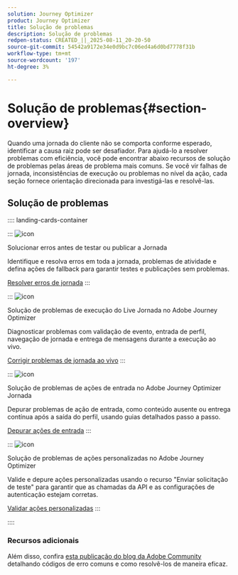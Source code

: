 ```yaml
---
solution: Journey Optimizer
product: Journey Optimizer
title: Solução de problemas
description: Solução de problemas
redpen-status: CREATED_||_2025-08-11_20-20-50
source-git-commit: 54542a9172e34e0d9bc7c06ed4a6d0bd7778f31b
workflow-type: tm+mt
source-wordcount: '197'
ht-degree: 3%

---
```



# Solução de problemas{#section-overview}

Quando uma jornada do cliente não se comporta conforme esperado, identificar a causa raiz pode ser desafiador. Para ajudá-lo a resolver problemas com eficiência, você pode encontrar abaixo recursos de solução de problemas pelas áreas de problema mais comuns. Se você vir falhas de jornada, inconsistências de execução ou problemas no nível da ação, cada seção fornece orientação direcionada para investigá-las e resolvê-las.

## Solução de problemas

:::: landing-cards-container

:::
![icon](https://cdn.experienceleague.adobe.com/icons/list-check.svg?lang=pt-BR)

Solucionar erros antes de testar ou publicar a Jornada

Identifique e resolva erros em toda a jornada, problemas de atividade e defina ações de fallback para garantir testes e publicações sem problemas.

[Resolver erros de jornada](../using/building-journeys/troubleshooting.md)
:::

:::
![icon](https://cdn.experienceleague.adobe.com/icons/code-branch.svg?lang=pt-BR)

Solução de problemas de execução do Live Jornada no Adobe Journey Optimizer

Diagnosticar problemas com validação de evento, entrada de perfil, navegação de jornada e entrega de mensagens durante a execução ao vivo.

[Corrigir problemas de jornada ao vivo](../using/building-journeys/troubleshooting-execution.md)
:::

:::
![icon](https://cdn.experienceleague.adobe.com/icons/puzzle-piece.svg?lang=pt-BR)

Solução de problemas de ações de entrada no Adobe Journey Optimizer Jornada

Depurar problemas de ação de entrada, como conteúdo ausente ou entrega contínua após a saída do perfil, usando guias detalhados passo a passo.

[Depurar ações de entrada](../using/building-journeys/troubleshooting-inbound.md)
:::

:::
![icon](https://cdn.experienceleague.adobe.com/icons/gear.svg?lang=pt-BR)

Solução de problemas de ações personalizadas no Adobe Journey Optimizer

Valide e depure ações personalizadas usando o recurso &quot;Enviar solicitação de teste&quot; para garantir que as chamadas da API e as configurações de autenticação estejam corretas.

[Validar ações personalizadas](../using/action/troubleshoot-custom-action.md)
:::

::::

### Recursos adicionais

Além disso, confira [esta publicação do blog da Adobe Community](https://experienceleaguecommunities.adobe.com/t5/journey-optimizer-blogs/demystifying-adobe-journey-optimizer-error-codes-root-causes-and/ba-p/760884?profile.language=pt) detalhando códigos de erro comuns e como resolvê-los de maneira eficaz.
